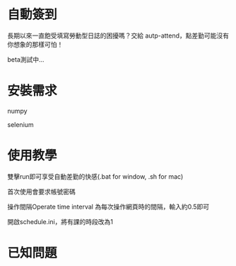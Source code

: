 # 自動簽到

長期以來一直飽受填寫勞動型日誌的困擾嗎？交給 autp-attend，點差勤可能沒有你想象的那樣可怕！

beta測試中...


# 安裝需求

numpy

selenium

# 使用教學

雙擊run即可享受自動差勤的快感(.bat for window, .sh for mac)

首次使用會要求帳號密碼

操作間隔Operate time interval 為每次操作網頁時的間隔，輸入約0.5即可

開啟schedule.ini，將有課的時段改為1

# 已知問題

